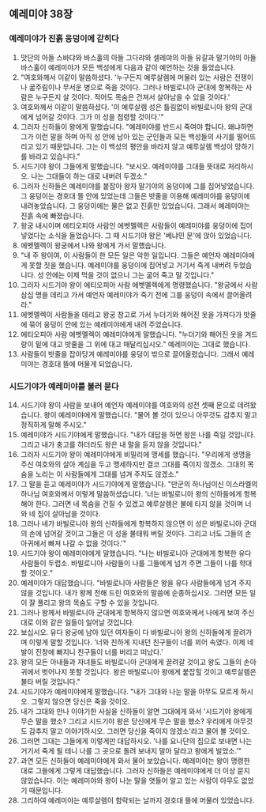 ## 예레미야 38장

### 예레미야가 진흙 웅덩이에 갇히다
1. 맛단의 아들 스바댜와 바스훌의 아들 그다랴와 셀레먀의 아들 유갈과 말기야의 아들 바스훌이 예레미야가 모든 백성에게 다음과 같이 예언하는 것을 들었습니다.
2. "여호와께서 이같이 말씀하셨다. '누구든지 예루살렘에 머물러 있는 사람은 전쟁이나 굶주림이나 무서운 병으로 죽을 것이다. 그러나 바빌로니아 군대에 항복하는 사람은 누구든지 살 것이다. 적어도 목숨은 건져서 살아남을 수 있을 것이다.'
3. 여호와께서 이같이 말씀하셨다. '이 예루살렘 성은 틀림없이 바빌로니아 왕의 군대에게 넘어갈 것이다. 그가 이 성을 점령할 것이다.'"
4. 그러자 신하들이 왕에게 말했습니다. "예레미야를 반드시 죽여야 합니다. 왜냐하면 그가 이런 말을 하며 아직 성 안에 남아 있는 군인들과 모든 백성들의 사기를 떨어뜨리고 있기 때문입니다. 그는 이 백성의 평안을 바라지 않고 예루살렘 백성이 망하기를 바라고 있습니다."
5. 시드기야 왕이 그들에게 말했습니다. "보시오. 예레미야를 그대들 뜻대로 처리하시오. 나는 그대들이 하는 대로 내버려 두겠소."
6. 그러자 신하들은 예레미야를 붙잡아 왕자 말기야의 웅덩이에 그를 집어넣었습니다. 그 웅덩이는 경호대 뜰 안에 있었는데 그들은 밧줄을 이용해 예레미야를 웅덩이에 내려놓았습니다. 그 웅덩이에는 물은 없고 진흙만 있었습니다. 그래서 예레미야는 진흙 속에 빠졌습니다.
7. 왕궁 내시이며 에티오피아 사람인 에벳멜렉은 사람들이 예레미야를 웅덩이에 집어 넣었다는 소식을 들었습니다. 그 때 시드기야 왕은 '베냐민 문'에 앉아 있었습니다.
8. 에벳멜렉이 왕궁에서 나와 왕에게 가서 말했습니다.
9. "내 주 왕이여, 이 사람들이 한 모든 일은 악한 일입니다. 그들은 예언자 예레미야에게 못할 짓을 했습니다. 예레미야를 웅덩이에 집어넣고 거기서 죽게 내버려 두었습니다. 성 안에는 이제 먹을 것이 없으니 그는 굶어 죽고 말 것입니다."
10. 그러자 시드기야 왕이 에티오피아 사람 에벳멜렉에게 명령했습니다. "왕궁에서 사람 삼십 명을 데리고 가서 예언자 예레미야가 죽기 전에 그를 웅덩이 속에서 끌어올려라."
11. 에벳멜렉이 사람들을 데리고 왕궁 창고로 가서 누더기와 해어진 옷을 가져다가 밧줄에 묶어 웅덩이 안에 있는 예레미야에게 내려 주었습니다.
12. 에티오피아 사람 에벳멜렉이 예레미야에게 말했습니다. "누더기와 해어진 옷을 겨드랑이 밑에 대고 밧줄을 그 위에 대고 매달리십시오." 예레미야는 그대로 했습니다.
13. 사람들이 밧줄을 잡아당겨 예레미야를 웅덩이 밖으로 끌어올렸습니다. 그래서 예레미야는 경호대 뜰에 머물게 되었습니다.
### 시드기야가 예레미야를 불러 묻다
14. 시드기야 왕이 사람을 보내어 예언자 예레미야를 여호와의 성전 셋째 문으로 데려왔습니다. 왕이 예레미야에게 말했습니다. "물어 볼 것이 있으니 아무것도 감추지 말고 정직하게 말해 주시오."
15. 예레미야가 시드기야에게 말했습니다. "내가 대답을 하면 왕은 나를 죽일 것입니다. 그리고 내가 충고를 하더라도 왕은 내 말을 듣지 않을 것입니다."
16. 그러자 시드기야 왕이 예레미야에게 비밀리에 맹세를 했습니다. "우리에게 생명을 주신 여호와의 살아 계심을 두고 맹세하지만 결코 그대를 죽이지 않겠소. 그대의 목숨을 노리는 이 사람들에게 그대를 넘겨 주지도 않겠소."
17. 그 말을 듣고 예레미야가 시드기야에게 말했습니다. "만군의 하나님이신 이스라엘의 하나님 여호와께서 이렇게 말씀하셨습니다. '너는 바빌로니아 왕의 신하들에게 항복해야 한다. 그러면 네 목숨을 건질 수 있겠고 예루살렘은 불에 타지 않을 것이며 너와 네 집이 살아남을 것이다.
18. 그러나 네가 바빌로니아 왕의 신하들에게 항복하지 않으면 이 성은 바빌로니아 군대의 손에 넘어갈 것이고 그들은 이 성을 불태워 버릴 것이다. 그리고 너도 그들의 손아귀에서 빠져 나갈 수 없을 것이다.'"
19. 시드기야 왕이 예레미야에게 말했습니다. "나는 바빌로니아 군대에게 항복한 유다 사람들이 두렵소. 바빌로니아 사람들이 나를 그들에게 넘겨 주면 그들이 나를 학대할 것이오."
20. 예레미야가 대답했습니다. "바빌로니아 사람들은 왕을 유다 사람들에게 넘겨 주지 않을 것입니다. 내가 왕께 전해 드린 여호와의 말씀에 순종하십시오. 그러면 모든 일이 잘 풀리고 왕의 목숨도 구할 수 있을 것입니다.
21. 그러나 왕께서 바빌로니아 군대에게 항복하지 않으면 여호와께서 나에게 보여 주신 대로 이와 같은 일들이 일어날 것입니다.
22. 보십시오. 유다 왕궁에 남아 있던 여자들이 다 바빌로니아 왕의 신하들에게 끌려가며 이렇게 말할 것입니다. '너와 친하게 지내던 친구들이 너를 꾀어 속였다. 이제 네 발이 진창에 빠지니 친구들이 너를 버리고 떠났다.'
23. 왕의 모든 아내들과 자녀들도 바빌로니아 군대에게 끌려갈 것이고 왕도 그들의 손아귀에서 벗어나지 못할 것입니다. 왕은 바빌로니아 왕에게 붙잡힐 것이고 예루살렘은 불타 버릴 것입니다."
24. 시드기야가 예레미야에게 말했습니다. "내가 그대와 나눈 말을 아무도 모르게 하시오. 그렇지 않으면 당신은 죽을 것이오.
25. 내가 그대와 만나 이야기한 사실을 신하들이 알면 그대에게 와서 '시드기야 왕에게 무슨 말을 했소? 그리고 시드기야 왕은 당신에게 무슨 말을 했소? 우리에게 아무것도 감추지 말고 이야기하시오. 그러면 당신을 죽이지 않겠소'라고 물어 볼 것이오.
26. 그러면 그대는 그들에게 이렇게만 대답하시오. '나를 요나단의 집으로 보내면 나는 거기서 죽게 될 테니 나를 그 곳으로 돌려 보내지 말아 달라고 왕에게 빌었소.'"
27. 과연 모든 신하들이 예레미야에게 와서 물어 보았습니다. 예레미야는 왕이 명령한 대로 그들에게 그렇게 대답했습니다. 그러자 신하들은 예레미야에게 더 이상 묻지 않았습니다. 이는 예레미야와 왕이 나눈 말을 엿들어 알고 있는 사람이 아무도 없었기 때문입니다.
28. 그리하여 예레미야는 예루살렘이 함락되는 날까지 경호대 뜰에 머물러 있었습니다.